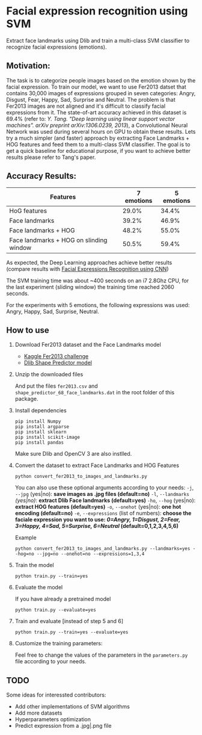 # Facial expression recognition using SVM

Extract face landmarks using Dlib and train a multi-class SVM classifier to recognize facial expressions (emotions).


## Motivation:

The task is to categorize people images based on the emotion shown by the facial expression. 
To train our model, we want to use Fer2013 datset that contains 30,000 images of expressions grouped in seven categories: Angry, Disgust, Fear, Happy, Sad, Surprise and Neutral.
The problem is that Fer2013 images are not aligned and it's difficult to classify facial expressions from it.
The state-of-art accuracy achieved in this dataset is 69.4% (refer to: *Y. Tang. "Deep learning using linear support vector machines". arXiv preprint arXiv:1306.0239, 2013*), a Convolutional Neural Network was used during several hours on GPU to obtain these results.
Lets try a much simpler (and faster) approach by extracting Face Landmarks + HOG features and feed them to a multi-class SVM classifier. The goal is to get a quick baseline for educational purpose, if you want to achieve better results please refer to Tang's paper. 


## Accuracy Results:

|       Features                          |  7 emotions   |   5 emotions   |
|-----------------------------------------|---------------|----------------|
| HoG features                            |     29.0%     |      34.4%     |
| Face landmarks                          |     39.2%     |      46.9%     |
| Face landmarks + HOG                    |     48.2%     |      55.0%     |
| Face landmarks + HOG on slinding window |     50.5%     |      59.4%     |

As expected, the Deep Learning approaches achieve better results (compare results with [Facial Expressions Recognition using CNN](https://github.com/amineHorseman/facial-expression-recognition-using-cnn))

The SVM training time was about ~400 seconds on an i7 2.8Ghz CPU, for the last experiment (sliding window) the training time reached 2060 seconds.

For the experiments with 5 emotions, the following expressions was used: Angry, Happy, Sad, Surprise, Neutral.

## How to use

1. Download Fer2013 dataset and the Face Landmarks model

    - [Kaggle Fer2013 challenge](https://www.kaggle.com/c/challenges-in-representation-learning-facial-expression-recognition-challenge/data)
    - [Dlib Shape Predictor model](http://dlib.net/files/shape_predictor_68_face_landmarks.dat.bz2)

2. Unzip the downloaded files

    And put the files `fer2013.csv` and `shape_predictor_68_face_landmarks.dat` in the root folder of this package.

3. Install dependencies

    ```
    pip install Numpy
    pip install argparse
    pip install sklearn
    pip install scikit-image
    pip install pandas
    ```

    Make sure Dlib and OpenCV 3 are also instlled.

4. Convert the dataset to extract Face Landmarks and HOG Features

    ```
    python convert_fer2013_to_images_and_landmarks.py
    ```

    You can also use these optional arguments according to your needs:
    `-j`, `--jpg` (yes|no): **save images as .jpg files (default=no)**
    `-l`, `--landmarks` *(yes|no)*: **extract Dlib Face landmarks (default=yes)**
    `-ho`, `--hog` (yes|no): **extract HOG features (default=yes)**
    `-o`, `--onehot` (yes|no): **one hot encoding (default=no)**
    `-e`, `--expressions` (list of numbers): **choose the faciale expression you want to use: *0=Angry, 1=Disgust, 2=Fear, 3=Happy, 4=Sad, 5=Surprise, 6=Neutral* (default=0,1,2,3,4,5,6)**

    Example
    ```
    python convert_fer2013_to_images_and_landmarks.py --landmarks=yes --hog=no --jpg=no --onehot=no --expressions=1,3,4
    ```

5. Train the model

    ```
    python train.py --train=yes
    ```

6. Evaluate the model

    If you have already a pretrained model

    ```
    python train.py --evaluate=yes
    ```

7. Train and evaluate [instead of step 5 and 6]

    ```
    python train.py --train=yes --evaluate=yes 
    ```

8. Customize the training parameters:

    Feel free to change the values of the parameters in the `parameters.py` file according to your needs.

## TODO
Some ideas for interessted contributors:
- Add other implementations of SVM algorithms
- Add more datasets
- Hyperparameters optimization
- Predict expression from a .jpg|.png file

